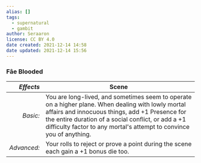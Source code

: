 ```yaml
---
alias: []
tags:
  - supernatural
  - gambit
author: Seraaron
license: CC BY 4.0
date created: 2021-12-14 14:58
date updated: 2021-12-14 15:56
---
```


### Fâe Blooded

|   _Effects_ | Scene                                                                                                                                                                                                                                                                              |
| ----------: | ---------------------------------------------------------------------------------------------------------------------------------------------------------------------------------------------------------------------------------------------------------------------------------- |
|    _Basic:_ | You are long-lived, and sometimes seem to operate on a higher plane. When dealing with lowly mortal affairs and innocuous things, add +1 Presence for the entire duration of a social conflict, or add a +1 difficulty factor to any mortal's attempt to convince you of anything. |
| _Advanced:_ | Your rolls to reject or prove a point during the scene each gain a +1 bonus die too.                                                                                                                                                                                               |

